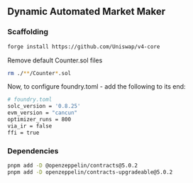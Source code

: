 ## Dynamic Automated Market Maker

### Scaffolding

```bash
forge install https://github.com/Uniswap/v4-core
```

Remove default Counter.sol files

```bash
rm ./**/Counter*.sol
```

Now, to configure foundry.toml - add the following to its end:

```bash
# foundry.toml
solc_version = '0.8.25'
evm_version = "cancun"
optimizer_runs = 800
via_ir = false
ffi = true
```

### Dependencies

```bash
pnpm add -D @openzeppelin/contracts@5.0.2
pnpm add -D openzeppelin/contracts-upgradeable@5.0.2
```